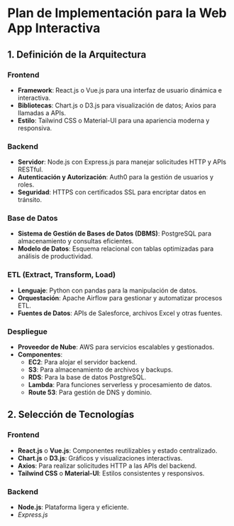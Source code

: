 # Plan de Implementación para la Web App Interactiva

## 1. Definición de la Arquitectura

### Frontend

- **Framework**: React.js o Vue.js para una interfaz de usuario dinámica e interactiva.
- **Bibliotecas**: Chart.js o D3.js para visualización de datos; Axios para llamadas a APIs.
- **Estilo**: Tailwind CSS o Material-UI para una apariencia moderna y responsiva.

### Backend

- **Servidor**: Node.js con Express.js para manejar solicitudes HTTP y APIs RESTful.
- **Autenticación y Autorización**: Auth0 para la gestión de usuarios y roles.
- **Seguridad**: HTTPS con certificados SSL para encriptar datos en tránsito.

### Base de Datos

- **Sistema de Gestión de Bases de Datos (DBMS)**: PostgreSQL para almacenamiento y consultas eficientes.
- **Modelo de Datos**: Esquema relacional con tablas optimizadas para análisis de productividad.

### ETL (Extract, Transform, Load)

- **Lenguaje**: Python con pandas para la manipulación de datos.
- **Orquestación**: Apache Airflow para gestionar y automatizar procesos ETL.
- **Fuentes de Datos**: APIs de Salesforce, archivos Excel y otras fuentes.

### Despliegue

- **Proveedor de Nube**: AWS para servicios escalables y gestionados.
- **Componentes**:
    - **EC2**: Para alojar el servidor backend.
    - **S3**: Para almacenamiento de archivos y backups.
    - **RDS**: Para la base de datos PostgreSQL.
    - **Lambda**: Para funciones serverless y procesamiento de datos.
    - **Route 53**: Para gestión de DNS y dominio.

## 2. Selección de Tecnologías

### Frontend

- **React.js** o **Vue.js**: Componentes reutilizables y estado centralizado.
- **Chart.js** o **D3.js**: Gráficos y visualizaciones interactivas.
- **Axios**: Para realizar solicitudes HTTP a las APIs del backend.
- **Tailwind CSS** o **Material-UI**: Estilos consistentes y responsivos.

### Backend

- **Node.js**: Plataforma ligera y eficiente.
- *Express.js*